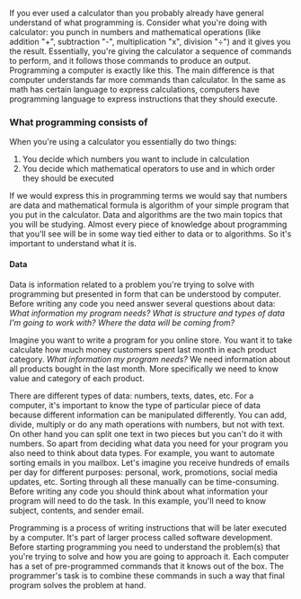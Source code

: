 If you ever used a calculator than you probably already have general understand of what programming is.
Consider what you're doing with calculator: you punch in numbers and mathematical operations (like addition "+", subtraction "-", multiplication "x", division "÷") and it gives you the result. Essentially, you're giving the calculator a sequence of commands to perform, and it follows those commands to produce an output.
Programming a computer is exactly like this. The main difference is that computer understands far more commands than calculator. In the same as math has certain language to express calculations, computers have programming language to express instructions that they should execute. 

### What programming consists of
When you're using a calculator you essentially do two things: 
1. You decide which numbers you want to include in calculation
2. You decide which mathematical operators to use and in which order they should be executed

If we would express this in programming terms we would say that numbers are data and mathematical formula is algorithm of your simple program that you put in the calculator.
Data and algorithms are the two main topics that you will be studying. Almost every piece of knowledge about programming that you'll see will be in some way tied either to data or to algorithms. So it's important to understand what it is.

#### Data
Data is information related to a problem you're trying to solve with programming but presented in form that can be understood by computer. Before writing any code you need answer several questions about data:
*What information my program needs?*
*What is structure and types of data I'm going to work with?*
*Where the data will be coming from?*

Imagine you want to write a program for you online store. You want it to take calculate how much money customers spent last month in each product category.
*What information my program needs?*
We need information about all products bought in the last month. More specifically we need to know value and category of each product. 


There are different types of data: numbers, texts, dates, etc. For a computer, it's important to know the type of particular piece of data because different information can be manipulated differently. You can add, divide, multiply or do any math operations with numbers, but not with text. On other hand you can split one text in two pieces but you can't do it with numbers. So apart from deciding what data you need for your program you also need to think about data types. 
For example, you want to automate sorting emails in you mailbox. Let's imagine you receive hundreds of emails per day for different purposes: personal, work, promotions, social media updates, etc. Sorting through all these manually can be time-consuming. Before writing any code you should think about what information your program will need to do the task. In this example, you'll need to know subject, contents, and sender email. 

Programming is a process of writing instructions that will be later executed by a computer. It's part of larger process called software development. Before starting programming you need to understand the problem(s) that you're trying to solve and how you are going to approach it. Each computer has a set of pre-programmed commands that it knows out of the box. The programmer's task is to combine these commands in such a way that final program solves the problem at hand.